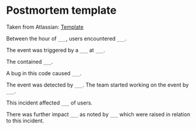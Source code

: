 # Postmortem template

Taken from Atlassian: [Template](https://www.atlassian.com/incident-management/postmortem/templates)

Between the hour of `___`, users encountered `___`.

The event was triggered by a `___` at `___`.

The contained `___`.

A bug in this code caused `___`.

The event was detected by `___`. The team started working on the event by `___`.

This incident affected `___` of users.

There was further impact `___` as noted by `___` which were raised in relation to this incident.
